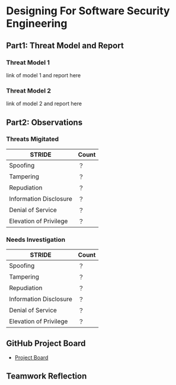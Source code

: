 # Designing For Software Security Engineering

## Part1: Threat Model and Report
### Threat Model 1
link of model 1 and report here
### Threat Model 2 
link of model 2 and report here



## Part2: Observations

### Threats Migitated

|STRIDE|Count|
|------|-----|
|Spoofing|？|
|Tampering|？|
|Repudiation|？|
|Information Disclosure|？|
|Denial of Service|？|
|Elevation of Privilege|？|


### Needs Investigation

|STRIDE|Count|
|------|-----|
|Spoofing|？|
|Tampering|？|
|Repudiation|？|
|Information Disclosure|？|
|Denial of Service|？|
|Elevation of Privilege|？|





## GitHub Project Board
- [Project Board](https://github.com/users/zijunmei/projects/2/views/1?filterQuery=Threat+Model)

## Teamwork Reflection



 